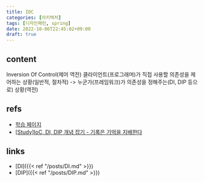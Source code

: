 ```yaml
---
title: IOC
categories: [아키텍처]
tags: [디자인패턴, spring]
date: 2022-10-06T22:45:02+09:00
draft: true
---
```


## content
Inversion Of Control(제어 역전)
클라이언트(프로그래머)가 직접 사용할 의존성을 제어하는 상황(일반적, 절차적) -> 누군가(프레임워크)가 의존성을 정해주는(DI, DIP 등으로) 상황(역전)


## refs
- [학습 페이지](https://www.inflearn.com/course/spring_revised_edition/unit/19735?tab=curriculum)
- [[Study]IoC, DI, DIP 개념 잡기 - 기록은 기억을 지배한다](https://vagabond95.me/posts/about-ioc-dip-di/)


## links
- [DI]({{< ref "/posts/DI.md" >}})
- [DIP]({{< ref "/posts/DIP.md" >}})


